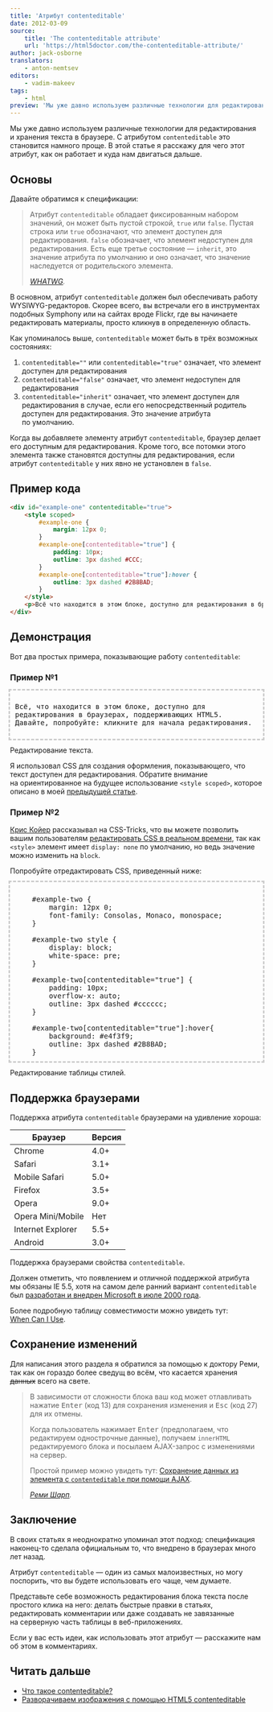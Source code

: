 ```yaml
---
title: 'Атрибут contenteditable'
date: 2012-03-09
source:
    title: 'The contenteditable attribute'
    url: 'https://html5doctor.com/the-contenteditable-attribute/'
author: jack-osborne
translators:
    - anton-nemtsev
editors:
    - vadim-makeev
tags:
    - html
preview: 'Мы уже давно используем различные технологии для редактирования и хранения текста в браузере. С атрибутом contenteditable это становится намного проще. В этой статье я расскажу для чего этот атрибут, как он работает и куда нам двигаться дальше.'
---
```


Мы уже давно используем различные технологии для редактирования и хранения текста в браузере. С атрибутом `contenteditable` это становится намного проще. В этой статье я расскажу для чего этот атрибут, как он работает и куда нам двигаться дальше.

## Основы

Давайте обратимся к спецификации:

<blockquote>
    <p>Атрибут <code>contenteditable</code> обладает фиксированным набором значений, он может быть пустой строкой, <code>true</code> или <code>false</code>. Пустая строка или <code>true</code> обозначают, что элемент доступен для редактирования. <code>false</code> обозначает, что элемент недоступен для редактирования. Есть еще третье состояние — <code>inherit</code>, это значение атрибута по умолчанию и оно означает, что значение наследуется от родительского элемента.</p>
    <footer>
        <cite><a href="https://www.whatwg.org/specs/web-apps/current-work/multipage/editing.html#contenteditable">WHATWG</a>.</cite>
    </footer>
</blockquote>

В основном, атрибут `contenteditable` должен был обеспечивать работу WYSIWYG-редакторов. Скорее всего, вы встречали его в инструментах подобных Symphony или на сайтах вроде Flickr, где вы начинаете редактировать материалы, просто кликнув в определенную область.

Как упоминалось выше, `contenteditable` может быть в трёх возможных состояниях:

1. `contenteditable=""` или `contenteditable="true"` означает, что элемент доступен для редактирования
2. `contenteditable="false"` означает, что элемент недоступен для редактирования
3. `contenteditable="inherit"` означает, что элемент доступен для редактирования в случае, если его непосредственный родитель доступен для редактирования. Это значение атрибута по умолчанию.

Когда вы добавляете элементу атрибут `contenteditable`, браузер делает его доступным для редактирования. Кроме того, все потомки этого элемента также становятся доступны для редактирования, если атрибут `contenteditable` у них явно не установлен в `false`.

## Пример кода

```html
<div id="example-one" contenteditable="true">
    <style scoped>
        #example-one {
            margin: 12px 0;
        }
        #example-one[contenteditable="true"] {
            padding: 10px;
            outline: 3px dashed #CCC;
        }
        #example-one[contenteditable="true"]:hover {
            outline: 3px dashed #2B8BAD;
        }
    </style>
    <p>Всё что находится в этом блоке, доступно для редактирования в браузерах, поддерживающих <code>HTML5</code>. Давайте, попробуйте: кликните для начала редактирования.</p>
</div>
```

## Демонстрация

Вот два простых примера, показывающие работу `contenteditable`:

### Пример №1

<div id="example-one" contenteditable="true">

<style>
    #example-one {
        margin: 12px 0;
        font-family: Consolas, Monaco, monospace;
    }

    #example-one[contenteditable="true"] {
        padding: 10px;
        overflow-x: auto;
        outline: 3px dashed #cccccc;
    }

    #example-one[contenteditable="true"]:hover {
        background: #e4f3f9;
        outline: 3px dashed #2b8bad;
    }
</style>

Всё, что находится в этом блоке, доступно для редактирования в браузерах, поддерживающих HTML5. Давайте, попробуйте: кликните для начала редактирования.

</div>

Редактирование текста.

Я использовал CSS для создания оформления, показывающего, что текст доступен для редактирования. Обратите внимание на ориентированное на будущее использование `<style scoped>`, которое описано в моей [предыдущей статье](https://html5doctor.com/the-scoped-attribute/).

### Пример №2

[Крис Койер](https://twitter.com/chriscoyier) рассказывал на CSS-Tricks, что вы можете позволить вашим пользователям [редактировать CSS в реальном времени](http://css-tricks.com/show-and-edit-style-element/), так как `<style>` элемент имеет `display: none` по умолчанию, но ведь значение можно изменить на `block`.

Попробуйте отредактировать CSS, приведенный ниже:

<div id="example-two" contenteditable="true">

<style contenteditable="true">
    #example-two {
        margin: 12px 0;
        font-family: Consolas, Monaco, monospace;
    }

    #example-two style {
        display: block;
        white-space: pre;
    }

    #example-two[contenteditable="true"] {
        padding: 10px;
        overflow-x: auto;
        outline: 3px dashed #cccccc;
    }

    #example-two[contenteditable="true"]:hover{
        background: #e4f3f9;
        outline: 3px dashed #2B8BAD;
    }
</style>

</div>

Редактирование таблицы стилей.

## Поддержка браузерами

Поддержка атрибута `contenteditable` браузерами на удивление хороша:

<div class="content__table-wrapper">
    <table>
        <thead>
            <tr>
                <th>Браузер</th>
                <th>Версия</th>
            </tr>
        </thead>
        <tbody>
            <tr>
                <td>Chrome</td>
                <td>4.0+</td>
            </tr>
            <tr>
                <td>Safari</td>
                <td>3.1+</td>
            </tr>
            <tr>
                <td>Mobile Safari</td>
                <td>5.0+</td>
            </tr>
            <tr>
                <td>Firefox</td>
                <td>3.5+</td>
            </tr>
            <tr>
                <td>Opera</td>
                <td>9.0+</td>
            </tr>
            <tr>
                <td>Opera Mini/Mobile</td>
                <td>Нет</td>
            </tr>
            <tr>
                <td>Internet Explorer</td>
                <td>5.5+</td>
            </tr>
            <tr>
                <td>Android</td>
                <td>3.0+</td>
            </tr>
        </tbody>
    </table>
</div>

Поддержка браузерами свойства `contenteditable`.

Должен отметить, что появлением и отличной поддержкой атрибута мы обязаны IE 5.5, хотя на самом деле ранний вариант `contenteditable` был [разработан и внедрен Microsoft в июле 2000 года](http://msdn.microsoft.com/en-us/library/ms537837(VS.85).aspx).

Более подробную таблицу совместимости можно увидеть тут: [When Can I Use](https://caniuse.com/contenteditable).

## Сохранение изменений

Для написания этого раздела я обратился за помощью к доктору Реми, так как он гораздо более сведущ во всём, что касается хранения <del>данных</del> всего на свете.

<blockquote>
    <p>В зависимости от сложности блока ваш код может отлавливать нажатие <kbd>Enter</kbd> (код 13) для сохранения изменения и <kbd>Esc</kbd> (код 27) для их отмены.</p>
    <p>Когда пользователь нажимает <kbd>Enter</kbd> (предполагаем, что редактируем однострочные данные), получаем <code>innerHTML</code> редактируемого блока и посылаем AJAX-запрос с изменениями на сервер.</p>
    <p>Простой пример можно увидеть тут: <a href="https://jsbin.com/owavu3">Сохранение данных из элемента с <code>сontenteditable</code> при помощи AJAX</a>.</p>
    <footer>
        <cite><a href="https://remysharp.com/">Реми Шарп</a>.</cite>
    </footer>
</blockquote>

## Заключение

В своих статьях я неоднократно упоминал этот подход: спецификация наконец-то сделала официальным то, что внедрено в браузерах много лет назад.

Атрибут `contenteditable` — один из самых малоизвестных, но могу поспорить, что вы будете использовать его чаще, чем думаете.

Представьте себе возможность редактирования блока текста после простого клика на него: делать быстрые правки в статьях, редактировать комментарии или даже создавать не завязанные на серверную часть таблицы в веб-приложениях.

Если у вас есть идеи, как использовать этот атрибут — расскажите нам об этом в комментариях.

## Читать дальше

- [Что такое contenteditable?](http://blog.whatwg.org/the-road-to-html-5-contenteditable#what)
- [Разворачиваем изображения с помощью HTML5 contenteditable](http://css-tricks.com/expanding-images-html5/)
